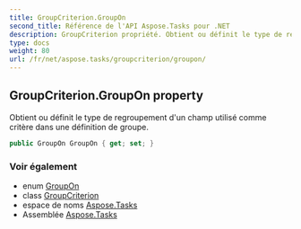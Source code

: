 ```yaml
---
title: GroupCriterion.GroupOn
second_title: Référence de l'API Aspose.Tasks pour .NET
description: GroupCriterion propriété. Obtient ou définit le type de regroupement dun champ utilisé comme critère dans une définition de groupe.
type: docs
weight: 80
url: /fr/net/aspose.tasks/groupcriterion/groupon/
---
```

## GroupCriterion.GroupOn property

Obtient ou définit le type de regroupement d'un champ utilisé comme critère dans une définition de groupe.

```csharp
public GroupOn GroupOn { get; set; }
```

### Voir également

* enum [GroupOn](../../groupon/)
* class [GroupCriterion](../)
* espace de noms [Aspose.Tasks](../../groupcriterion/)
* Assemblée [Aspose.Tasks](../../../)


